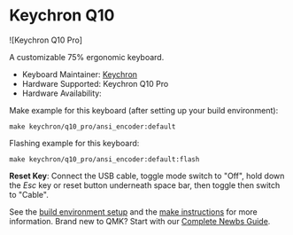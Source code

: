 # Keychron Q10

![Keychron Q10 Pro]

A customizable 75% ergonomic keyboard.

* Keyboard Maintainer: [Keychron](https://github.com/keychron)
* Hardware Supported: Keychron Q10 Pro
* Hardware Availability:

Make example for this keyboard (after setting up your build environment):

    make keychron/q10_pro/ansi_encoder:default

Flashing example for this keyboard:

    make keychron/q10_pro/ansi_encoder:default:flash

**Reset Key**: Connect the USB cable, toggle mode switch to "Off", hold down the *Esc* key or reset button underneath space bar, then toggle then switch to "Cable".

See the [build environment setup](https://docs.qmk.fm/#/getting_started_build_tools) and the [make instructions](https://docs.qmk.fm/#/getting_started_make_guide) for more information. Brand new to QMK? Start with our [Complete Newbs Guide](https://docs.qmk.fm/#/newbs).
